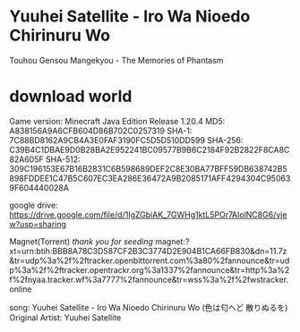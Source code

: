 #  Yuuhei Satellite  - Iro Wa Nioedo Chirinuru Wo
Touhou Gensou Mangekyou - The Memories of Phantasm

# download world
Game version: Minecraft Java Edition Release 1.20.4
MD5: A838156A9A6CFB604D86B702C0257319
SHA-1: 7C88BD8162A9CB4A3E0FAF3190FC5D5D510DD599
SHA-256: C39B4C1DBAE9D0B28BA2E952241BC09577B9B6C2184F92B2822F8CA8C82A605F
SHA-512: 309C196153E67B16B2831C6B598689DEF2C8E30BA77BFF59DB638742B5898FDDEE1C47B5C607EC3EA286E36472A9B2085171AFF4294304C950639F604440028A

google drive: https://drive.google.com/file/d/1IgZGbiAK_7GWHg1ktL5POr7AIolNC8G6/view?usp=sharing

Magnet(Torrent) *thank you for seeding*
magnet:?xt=urn:btih:BBB8A78C3D587CF2B3C3774D2E904B1CA66FB830&dn=11.7z&tr=udp%3a%2f%2ftracker.openbittorrent.com%3a80%2fannounce&tr=udp%3a%2f%2ftracker.opentrackr.org%3a1337%2fannounce&tr=http%3a%2f%2fnyaa.tracker.wf%3a7777%2fannounce&tr=wss%3a%2f%2fwstracker.online

song: Yuuhei Satellite  - Iro Wa Nioedo Chirinuru Wo (色は匂へど 散りぬるを)
Original Artist: Yuuhei Satellite
